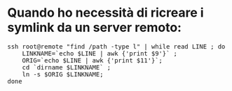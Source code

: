 # Quando ho necessità di ricreare i symlink da un server remoto:
<pre>
ssh root@remote "find /path -type l" | while read LINE ; do 
	LINKNAME=`echo $LINE | awk {'print $9'}` ; 
	ORIG=`echo $LINE | awk {'print $11'}`; 
	cd `dirname $LINKNAME` ; 
	ln -s $ORIG $LINKNAME; 
done
</pre>

